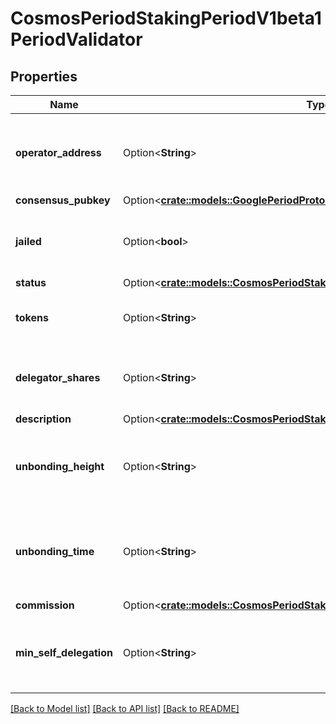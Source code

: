 # CosmosPeriodStakingPeriodV1beta1PeriodValidator

## Properties

Name | Type | Description | Notes
------------ | ------------- | ------------- | -------------
**operator_address** | Option<**String**> | operator_address defines the address of the validator's operator; bech encoded in JSON. | [optional]
**consensus_pubkey** | Option<[**crate::models::GooglePeriodProtobufPeriodAny**](google.protobuf.Any.md)> |  | [optional]
**jailed** | Option<**bool**> | jailed defined whether the validator has been jailed from bonded status or not. | [optional]
**status** | Option<[**crate::models::CosmosPeriodStakingPeriodV1beta1PeriodBondStatus**](cosmos.staking.v1beta1.BondStatus.md)> |  | [optional]
**tokens** | Option<**String**> | tokens define the delegated tokens (incl. self-delegation). | [optional]
**delegator_shares** | Option<**String**> | delegator_shares defines total shares issued to a validator's delegators. | [optional]
**description** | Option<[**crate::models::CosmosPeriodStakingPeriodV1beta1PeriodDescription**](cosmos.staking.v1beta1.Description.md)> |  | [optional]
**unbonding_height** | Option<**String**> | unbonding_height defines, if unbonding, the height at which this validator has begun unbonding. | [optional]
**unbonding_time** | Option<**String**> | unbonding_time defines, if unbonding, the min time for the validator to complete unbonding. | [optional]
**commission** | Option<[**crate::models::CosmosPeriodStakingPeriodV1beta1PeriodCommission**](cosmos.staking.v1beta1.Commission.md)> |  | [optional]
**min_self_delegation** | Option<**String**> | min_self_delegation is the validator's self declared minimum self delegation.  Since: cosmos-sdk 0.46 | [optional]

[[Back to Model list]](../README.md#documentation-for-models) [[Back to API list]](../README.md#documentation-for-api-endpoints) [[Back to README]](../README.md)


